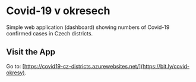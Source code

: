 Covid-19 v okresech
============
Simple web application (dashboard) showing numbers of Covid-19 confirmed cases in Czech districts.

## Visit the App
Go to: [https://covid19-cz-districts.azurewebsites.net/](https://bit.ly/covid-okresy).
